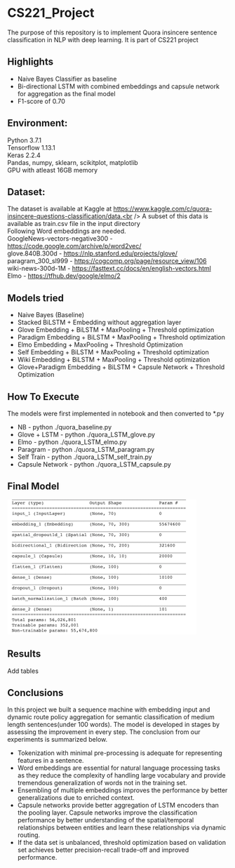 # CS221_Project
The purpose of this repository is to implement Quora insincere sentence classification in NLP with deep learning.
It is part of CS221 project

## Highlights
* Naive Bayes Classifier as baseline
* Bi-directional LSTM with combined embeddings and capsule network for aggregation as the final model
* F1-score of 0.70

## Environment:
Python 3.7.1 <br />
Tensorflow 1.13.1 <br />
Keras 2.2.4 <br />
Pandas, numpy, sklearn, scikitplot, matplotlib <br />
GPU with atleast 16GB memory  <br />


## Dataset:
The dataset is available at Kaggle at https://www.kaggle.com/c/quora-insincere-questions-classification/data.<br />
A subset of this data is available as train.csv file in the input directory <br />
Following Word embeddings are needed. <br />
GoogleNews-vectors-negative300 - https://code.google.com/archive/p/word2vec/ <br />
glove.840B.300d - https://nlp.stanford.edu/projects/glove/ <br />
paragram_300_sl999 - https://cogcomp.org/page/resource_view/106 <br />
wiki-news-300d-1M - https://fasttext.cc/docs/en/english-vectors.html <br />
Elmo - https://tfhub.dev/google/elmo/2  <br />


## Models tried
* Naive Bayes (Baseline)
* Stacked BiLSTM + Embedding without aggregation layer
* Glove Embedding + BiLSTM + MaxPooling + Threshold optimization
* Paradigm Embedding + BiLSTM + MaxPooling + Threshold optimization
* Elmo Embedding + MaxPooling + Threshold Optimization
* Self Embedding + BiLSTM + MaxPooling + Threshold optimization
* Wiki Embedding + BiLSTM + MaxPooling + Threshold optimization
* Glove+Paradigm Embedding + BiLSTM + Capsule Network + Threshold Optimization

## How To Execute
The models were first implemented in notebook and then converted to *.py <br />
* NB -  python ./quora_baseline.py
* Glove + LSTM - python ./quora_LSTM_glove.py
* Elmo  - python ./quora_LSTM_elmo.py
* Paragram - python ./quora_LSTM_paragram.py
* Self Train - python ./quora_LSTM_self_train.py
* Capsule Network - python ./quora_LSTM_capsule.py

## Final Model
![alt text](model.png "Model Architecture")

## Results
Add tables

## Conclusions
In this project we built a sequence machine with embedding input and dynamic route policy aggregation for semantic classification of medium length sentences(under 100 words). The model is developed in stages by assessing the improvement in every step. The conclusion from our experiments is summarized below.

*  Tokenization with minimal pre-processing is adequate for representing features in a sentence.
*  Word embeddings are essential for natural language processing tasks as they reduce the complexity of handling large vocabulary and provide tremendous generalization of words not in the training set. 
* Ensembling of multiple embeddings improves the performance by better generalizations due to enriched context.  
* Capsule networks provide better aggregation of LSTM encoders than the pooling layer. Capsule networks improve the classification performance by better understanding of the spatial/temporal relationships between entities and learn these relationships via dynamic routing.
* If the data set is unbalanced, threshold optimization based on validation set achieves better precision-recall trade-off and improved performance.


